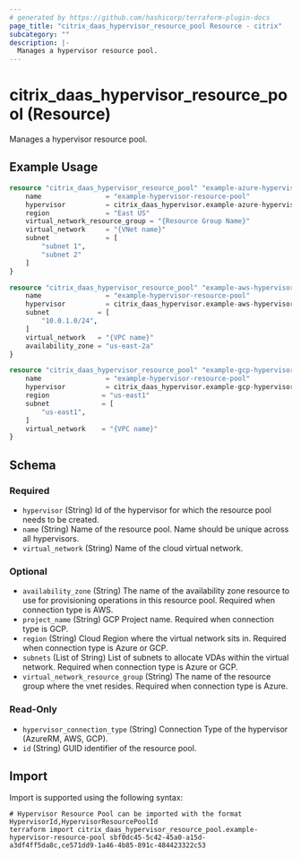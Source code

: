 ```yaml
---
# generated by https://github.com/hashicorp/terraform-plugin-docs
page_title: "citrix_daas_hypervisor_resource_pool Resource - citrix"
subcategory: ""
description: |-
  Manages a hypervisor resource pool.
---
```


# citrix_daas_hypervisor_resource_pool (Resource)

Manages a hypervisor resource pool.

## Example Usage

```terraform
resource "citrix_daas_hypervisor_resource_pool" "example-azure-hypervisor-resource_pool" {
    name                = "example-hypervisor-resource-pool"
    hypervisor          = citrix_daas_hypervisor.example-azure-hypervisor.id
    region              = "East US"
	virtual_network_resource_group = "{Resource Group Name}"
    virtual_network     = "{VNet name}"
    subnet     			= [
        "subnet 1",
        "subnet 2"
    ]
}

resource "citrix_daas_hypervisor_resource_pool" "example-aws-hypervisor-resource_pool" {
    name                = "example-hypervisor-resource-pool"
    hypervisor          = citrix_daas_hypervisor.example-aws-hypervisor.id
    subnet            = [
        "10.0.1.0/24",
    ]
    virtual_network   = "{VPC name}"
    availability_zone = "us-east-2a"
}

resource "citrix_daas_hypervisor_resource_pool" "example-gcp-hypervisor-resource_pool" {
    name                = "example-hypervisor-resource-pool"
    hypervisor          = citrix_daas_hypervisor.example-gcp-hypervisor.id
    region             = "us-east1"
    subnet             = [
        "us-east1",
    ]
    virtual_network    = "{VPC name}"
}
```

<!-- schema generated by tfplugindocs -->
## Schema

### Required

- `hypervisor` (String) Id of the hypervisor for which the resource pool needs to be created.
- `name` (String) Name of the resource pool. Name should be unique across all hypervisors.
- `virtual_network` (String) Name of the cloud virtual network.

### Optional

- `availability_zone` (String) The name of the availability zone resource to use for provisioning operations in this resource pool. Required when connection type is AWS.
- `project_name` (String) GCP Project name. Required when connection type is GCP.
- `region` (String) Cloud Region where the virtual network sits in. Required when connection type is Azure or GCP.
- `subnets` (List of String) List of subnets to allocate VDAs within the virtual network. Required when connection type is Azure or GCP.
- `virtual_network_resource_group` (String) The name of the resource group where the vnet resides. Required when connection type is Azure.

### Read-Only

- `hypervisor_connection_type` (String) Connection Type of the hypervisor (AzureRM, AWS, GCP).
- `id` (String) GUID identifier of the resource pool.

## Import

Import is supported using the following syntax:

```shell
# Hypervisor Resource Pool can be imported with the format HypervisorId,HypervisorResourcePoolId
terraform import citrix_daas_hypervisor_resource_pool.example-hypervisor-resource-pool sbf0dc45-5c42-45a0-a15d-a3df4ff5da8c,ce571dd9-1a46-4b85-891c-484423322c53
```
